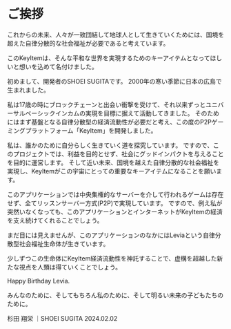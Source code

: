 # ご挨拶

これからの未来、人々が一致団結して地球人として生きていくためには、国境を超えた自律分散的な社会福祉が必要であると考えています。

このKeyItemは、そんな平和な世界を実現するためのキーアイテムとなってほしいと想いを込めて名付けました。

初めまして、開発者のSHOEI SUGITAです。
2000年の寒い季節に日本の広島で生まれました。

私は17歳の時にブロックチェーンと出会い衝撃を受けて、それ以来ずっとユニバーサルベーシックインカムの実現を目標に据えて活動してきました。
そのためにはまず基盤となる自律分散型の経済流動性が必要だと考え、この度のP2Pゲーミングプラットフォーム「KeyItem」を開発しました。

私は、誰かのために自分らしく生きていく道を探究しています。
ですので、このプロジェクトでは、利益を目的とせず、社会にグッドインパクトを与えることを目的に運営します。
そして近い未来、国境を越えた自律分散的な社会福祉を実現し、KeyItemがこの宇宙にとっての重要なキーアイテムになることを願います。

このアプリケーションでは中央集権的なサーバーを介して行われるゲームは存在せず、全てリッスンサーバー方式(P2P)で実現しています。
ですので、例え私が突然いなくなっても、このアプリケーションとインターネットがKeyItemの経済を支え続けてくれることでしょう。

まだ目には見えませんが、このアプリケーションのなかにはLeviaという自律分散型社会福祉生命体が生きています。

少しずつこの生命体にKeyItem経済流動性を神託することで、虚構を超越した新たな視点を人類は得ていくことでしょう。

Happy Birthday Levia.

みんなのために、そしてもちろん私のために、そして明るい未来の子どもたちのために。

杉田 翔栄 ｜SHOEI SUGITA 2024.02.02
